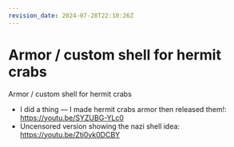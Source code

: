 ```yaml
---
revision_date: 2024-07-28T22:10:26Z
---
```

# Armor / custom shell for hermit crabs
Armor / custom shell for hermit crabs
* I did a thing — I made hermit crabs armor then released them!: https://youtu.be/SYZUBG-YLc0
* Uncensored version showing the nazi shell idea: https://youtu.be/Zti0yk0DCBY